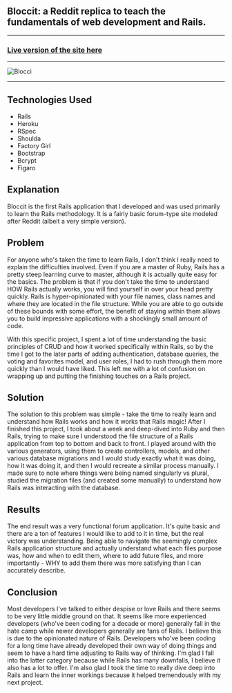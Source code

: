 ## Bloccit: a Reddit replica to teach the fundamentals of web development and Rails.

---

### [Live version of the site here](https://bloccit-tdf.herokuapp.com/)

---

![Blocci](https://i.imgur.com/tB4C4qc.png)

---

## Technologies Used

- Rails
- Heroku
- RSpec
- Shoulda
- Factory Girl
- Bootstrap
- Bcrypt
- Figaro

## Explanation

Bloccit is the first Rails application that I developed and was used primarily to learn the Rails methodology.  It is a fairly basic forum-type site modeled after Reddit (albeit a very simple version).

## Problem

For anyone who's taken the time to learn Rails, I don't think I really need to explain the difficulties involved.  Even if you are a master of Ruby, Rails has a pretty steep learning curve to master, although it is actually quite easy for the basics.  The problem is that if you don't take the time to understand HOW Rails actually works, you will find yourself in over your head pretty quickly.  Rails is hyper-opinionated with your file names, class names and where they are located in the file structure.  While you are able to go outside of these bounds with some effort, the benefit of staying within them allows you to build impressive applications with a shockingly small amount of code.

With this specific project, I spent a lot of time understanding the basic principles of CRUD and how it worked specifically within Rails, so by the time I got to the later parts of adding authentication, database queries, the voting and favorites model, and user roles, I had to rush through them more quickly than I would have liked.  This left me with a lot of confusion on wrapping up and putting the finishing touches on a Rails project.

## Solution

The solution to this problem was simple - take the time to really learn and understand how Rails works and how it works that Rails magic!  After I finished this project, I took about a week and deep-dived into Ruby and then Rails, trying to make sure I understood the file structure of a Rails application from top to bottom and back to front.  I played around with the various generators, using them to create controllers, models, and other various database migrations and I would study exactly what it was doing, how it was doing it, and then I would recreate a similar process manually.  I made sure to note where things were being named singularly vs plural, studied the migration files (and created some manually) to understand how Rails was interacting with the database.

## Results

The end result was a very functional forum application.  It's quite basic and there are a ton of features I would like to add to it in time, but the real victory was understanding.  Being able to navigate the seemingly complex Rails application structure and actually understand what each files purpose was, how and when to edit them, where to add future files, and more importantly - WHY to add them there was more satisfying than I can accurately describe.

## Conclusion

Most developers I've talked to either despise or love Rails and there seems to be very little middle ground on that.  It seems like more experienced developers (who've been coding for a decade or more) generally fall in the hate camp while newer developers generally are fans of Rails.  I believe this is due to the opinionated nature of Rails.  Developers who've been coding for a long time have already developed their own way of doing things and seem to have a hard time adjusting to Rails way of thinking.  I'm glad I fall into the latter category because while Rails has many downfalls, I believe it also has a lot to offer.  I'm also glad I took the time to really dive deep into Rails and learn the inner workings because it helped tremendously with my next project.